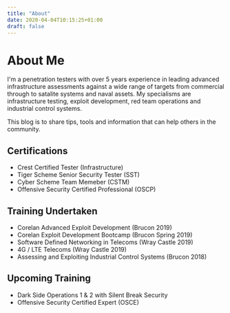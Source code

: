 ```yaml
---
title: "About"
date: 2020-04-04T10:15:25+01:00
draft: false
---
```


# About Me
I'm a penetration testers with over 5 years experience in leading advanced infrastructure assessments against a wide range of targets from commercial through to satalite systems and naval assets. My specialisms are infrastructure testing, exploit development, red team operations and industrial control systems.

This blog is to share tips, tools and information that can help others in the community. 

## Certifications
+ Crest Certified Tester (Infrastructure)
+ Tiger Scheme Senior Security Tester (SST)
+ Cyber Scheme Team Memeber (CSTM)
+ Offensive Security Certified Professional (OSCP)

## Training Undertaken
+ Corelan Advanced Exploit Development (Brucon 2019)
+ Corelan Exploit Development Bootcamp (Brucon Spring 2019)
+ Software Defined Networking in Telecoms (Wray Castle 2019)
+ 4G / LTE Telecoms (Wray Castle 2019)
+ Assessing and Exploiting Industrial Control Systems (Brucon 2018)

## Upcoming Training 
+ Dark Side Operations 1 & 2 with Silent Break Security
+ Offensive Security Certified Expert (OSCE)